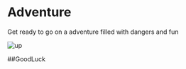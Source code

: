 # Adventure
Get ready to go on a adventure filled with dangers and fun

![up](https://github.com/DestructaNova/Adventure/assets/137428597/3bc4e00d-f2a4-4d5f-8325-c9eeea2e2193)

##GoodLuck
